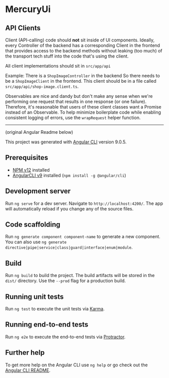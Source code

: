 # MercuryUi

## API Clients

Client (API-calling) code should **not** sit inside of UI components. Ideally, every Controller of the backend has a
corresponding Client in the frontend that provides access to the backend methods without leaking (too much) of the
transport tech stuff into the code that's using the client.

All client implementations should sit in `src/app/api`

Example: There is a `ShopImageController` in the backend So there needs to be a `ShopImageClient` in the frontend. This
client should be in a file called `src/app/api/shop-image.client.ts`.

Observables are nice and dandy but don't make any sense when we're performing one request that results in one response
(or one failure). Therefore, it's reasonable that users of these client classes want a Promise instead of an 
Observable. To help minimize boilerplate code while enabling consistent logging of errors, use the `wrapRequest`
helper function.

---

(original Angular Readme below)

This project was generated with [Angular CLI](https://github.com/angular/angular-cli) version 9.0.5.

## Prerequisites
 * [NPM v12](https://docs.npmjs.com/downloading-and-installing-node-js-and-npm#using-a-node-installer-to-install-node-js-and-npm) installed
 * [AngularCLI v9](https://angular.io/cli) installed (`npm install -g @angular/cli`)

## Development server

Run `ng serve` for a dev server. Navigate to `http://localhost:4200/`. The app will automatically reload if you change any of the source files.

## Code scaffolding

Run `ng generate component component-name` to generate a new component. You can also use `ng generate directive|pipe|service|class|guard|interface|enum|module`.

## Build

Run `ng build` to build the project. The build artifacts will be stored in the `dist/` directory. Use the `--prod` flag for a production build.

## Running unit tests

Run `ng test` to execute the unit tests via [Karma](https://karma-runner.github.io).

## Running end-to-end tests

Run `ng e2e` to execute the end-to-end tests via [Protractor](http://www.protractortest.org/).

## Further help

To get more help on the Angular CLI use `ng help` or go check out the [Angular CLI README](https://github.com/angular/angular-cli/blob/master/README.md).
